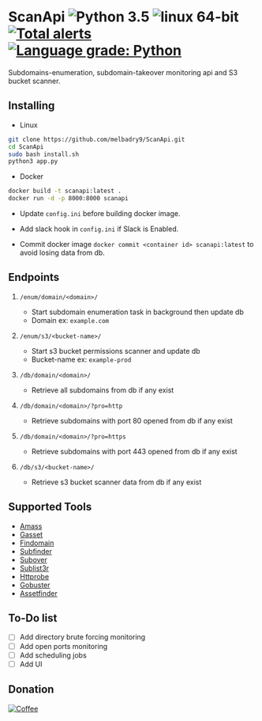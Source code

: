 # ScanApi ![Python 3.5](https://img.shields.io/badge/Python-3.x-blue.svg) ![linux 64-bit](https://img.shields.io/badge/Linux-64bit-blue.svg) [![Total alerts](https://img.shields.io/lgtm/alerts/g/melbadry9/ScanApi.svg?logo=lgtm&logoWidth=18)](https://lgtm.com/projects/g/melbadry9/ScanApi/alerts/) [![Language grade: Python](https://img.shields.io/lgtm/grade/python/g/melbadry9/ScanApi.svg?logo=lgtm&logoWidth=18)](https://lgtm.com/projects/g/melbadry9/ScanApi/context:python)

Subdomains-enumeration, subdomain-takeover monitoring api and S3 bucket scanner.

## Installing

- Linux

 ```bash
git clone https://github.com/melbadry9/ScanApi.git
cd ScanApi
sudo bash install.sh
python3 app.py
```

- Docker

```bash
docker build -t scanapi:latest .
docker run -d -p 8000:8000 scanapi
```

- Update `config.ini` before building docker image.

- Add slack hook in `config.ini` if Slack is Enabled.

- Commit docker image `docker commit <container id> scanapi:latest` to avoid losing data from db.

## Endpoints  

1. `/enum/domain/<domain>/`
    - Start subdomain enumeration task in background then update db
    - Domain ex: `example.com`

2. `/enum/s3/<bucket-name>/`
    - Start s3 bucket permissions scanner and update db
    - Bucket-name ex: `example-prod`

3. `/db/domain/<domain>/`
    - Retrieve all subdomains from db if any exist

4. `/db/domain/<domain>/?pro=http`
    - Retrieve subdomains with port 80 opened from db if any exist

5. `/db/domain/<domain>/?pro=https`
    - Retrieve subdomains with port 443 opened from db if any exist

6. `/db/s3/<bucket-name>/`
    - Retrieve s3 bucket scanner data from db if any exist

## Supported Tools

- [Amass](https://github.com/OWASP/Amass)
- [Gasset](https://github.com/melbadry9/gasset)
- [Findomain](https://github.com/Edu4rdSHL/findomain)
- [Subfinder](https://github.com/projectdiscovery/subfinder)
- [Subover](https://github.com/melbadry9/SubOver)
- [Sublist3r](https://github.com/melbadry9/Sublist3r)
- [Httprobe](https://github.com/tomnomnom/httprobe)
- [Gobuster](https://github.com/OJ/gobuster)
- [Assetfinder](https://github.com/tomnomnom/assetfinder)

## To-Do list

- [ ] Add directory brute forcing monitoring
- [ ] Add open ports monitoring
- [ ] Add scheduling jobs
- [ ] Add UI

## Donation

[![Coffee](https://www.buymeacoffee.com/assets/img/custom_images/black_img.png)](https://buymeacoffee.com/melbadry9)

